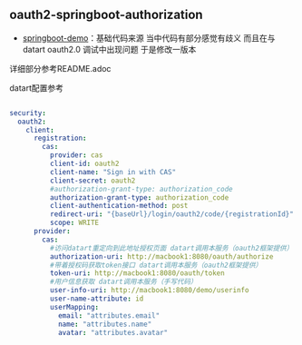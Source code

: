 ## oauth2-springboot-authorization


- [springboot-demo](https://github.com/dyc87112/SpringBoot-Learning)：基础代码来源
当中代码有部分感觉有歧义 而且在与datart oauth2.0 调试中出现问题 于是修改一版本

详细部分参考README.adoc

datart配置参考
```yaml

security:
  oauth2:
    client:
      registration:
        cas:
          provider: cas
          client-id: oauth2
          client-name: "Sign in with CAS"
          client-secret: oauth2
          #authorization-grant-type: authorization_code
          authorization-grant-type: authorization_code
          client-authentication-method: post
          redirect-uri: "{baseUrl}/login/oauth2/code/{registrationId}"
          scope: WRITE
      provider:
        cas:
          #访问datart重定向到此地址授权页面 datart调用本服务（oauth2框架提供）
          authorization-uri: http://macbook1:8080/oauth/authorize
          #带着授权码获取token接口 datart调用本服务（oauth2框架提供）
          token-uri: http://macbook1:8080/oauth/token
          #用户信息获取 datart调用本服务（手写代码）
          user-info-uri: http://macbook1:8080/demo/userinfo
          user-name-attribute: id
          userMapping:
            email: "attributes.email"
            name: "attributes.name"
            avatar: "attributes.avatar"
```


